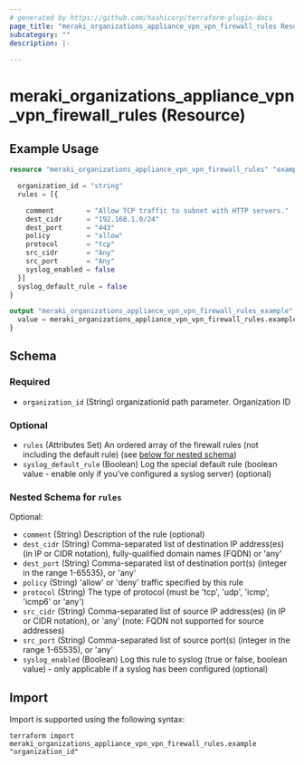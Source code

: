 ```yaml
---
# generated by https://github.com/hashicorp/terraform-plugin-docs
page_title: "meraki_organizations_appliance_vpn_vpn_firewall_rules Resource - terraform-provider-meraki"
subcategory: ""
description: |-
  
---
```


# meraki_organizations_appliance_vpn_vpn_firewall_rules (Resource)



## Example Usage

```terraform
resource "meraki_organizations_appliance_vpn_vpn_firewall_rules" "example" {

  organization_id = "string"
  rules = [{

    comment        = "Allow TCP traffic to subnet with HTTP servers."
    dest_cidr      = "192.168.1.0/24"
    dest_port      = "443"
    policy         = "allow"
    protocol       = "tcp"
    src_cidr       = "Any"
    src_port       = "Any"
    syslog_enabled = false
  }]
  syslog_default_rule = false
}

output "meraki_organizations_appliance_vpn_vpn_firewall_rules_example" {
  value = meraki_organizations_appliance_vpn_vpn_firewall_rules.example
}
```

<!-- schema generated by tfplugindocs -->
## Schema

### Required

- `organization_id` (String) organizationId path parameter. Organization ID

### Optional

- `rules` (Attributes Set) An ordered array of the firewall rules (not including the default rule) (see [below for nested schema](#nestedatt--rules))
- `syslog_default_rule` (Boolean) Log the special default rule (boolean value - enable only if you've configured a syslog server) (optional)

<a id="nestedatt--rules"></a>
### Nested Schema for `rules`

Optional:

- `comment` (String) Description of the rule (optional)
- `dest_cidr` (String) Comma-separated list of destination IP address(es) (in IP or CIDR notation), fully-qualified domain names (FQDN) or 'any'
- `dest_port` (String) Comma-separated list of destination port(s) (integer in the range 1-65535), or 'any'
- `policy` (String) 'allow' or 'deny' traffic specified by this rule
- `protocol` (String) The type of protocol (must be 'tcp', 'udp', 'icmp', 'icmp6' or 'any')
- `src_cidr` (String) Comma-separated list of source IP address(es) (in IP or CIDR notation), or 'any' (note: FQDN not supported for source addresses)
- `src_port` (String) Comma-separated list of source port(s) (integer in the range 1-65535), or 'any'
- `syslog_enabled` (Boolean) Log this rule to syslog (true or false, boolean value) - only applicable if a syslog has been configured (optional)

## Import

Import is supported using the following syntax:

```shell
terraform import meraki_organizations_appliance_vpn_vpn_firewall_rules.example "organization_id"
```
